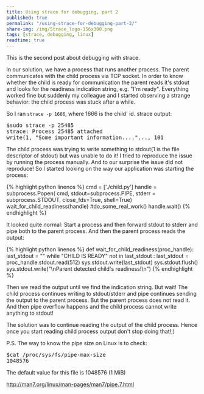 ```yaml
---
title: Using strace for debugging, part 2
published: true
permalink: "/using-strace-for-debugging-part-2/"
share-img: /img/Strace_logo-156x300.png
tags: [strace, debugging, linux]
readtime: true
---
```


This is the second post about debugging with strace.


In our solution, we have a process that runs another process.
The parent communicates with the child process via TCP socket.
In order to know whether the child is ready for communication the parent reads
it's stdout and looks for the readiness indication string, e.g. "I'm ready".
Everything worked fine but suddenly my colleague and I started observing a strange behavior:
the child process was stuck after a while.

So I ran ```strace -p 1666```, where 1666 is the child' id.
strace output:
<pre>
$sudo strace -p 25485
strace: Process 25485 attached
write(1, "Some important information...."..., 101
</pre>

The child process was trying to write something to
stdout(1 is the file descriptor of stdout) but was unable to do it!
I tried to reproduce the issue by running the process manually.
And to our surprise the issue did not reproduce! So I started looking on the way our application was starting the process:

{% highlight python linenos %}
cmd = ['./child.py']
handle = subprocess.Popen( cmd, stdout=subprocess.PIPE,
                           stderr = subprocess.STDOUT,
                           close_fds=True, shell=True)
wait_for_child_readiness(handle)
#do_some_real_work()
handle.wait()
{% endhighlight %}

It looked quite normal: Start a process and then forward stdout to stderr
and pipe both to the parent process. And then the parent process reads the output:

{% highlight python linenos %}
def wait_for_child_readiness(proc_handle):
        last_stdout = ""
        while "CHILD IS READY" not in last_stdout :
                last_stdout = proc_handle.stdout.read(512)
                sys.stdout.write(last_stdout)
                sys.stdout.flush()
        sys.stdout.write("\nParent detected child's readiness!\n")
{% endhighlight %}

Then we read the output until we find the indication string.
But wait! The child process continues writing to stdout/stderr and pipe continues sending
the output to the parent process. But the parent process does not read it.
And then pipe overflow happens and the child process cannot write anything to stdout!

The solution was to continue reading the output of the child process.
Hence once you start reading child process output don't stop doing that!;)

P.S. The way to know the pipe size on Linux is to check:
<pre>
$cat /proc/sys/fs/pipe-max-size
1048576
</pre>
The default value for this file is 1048576 (1 MiB)

<http://man7.org/linux/man-pages/man7/pipe.7.html>
